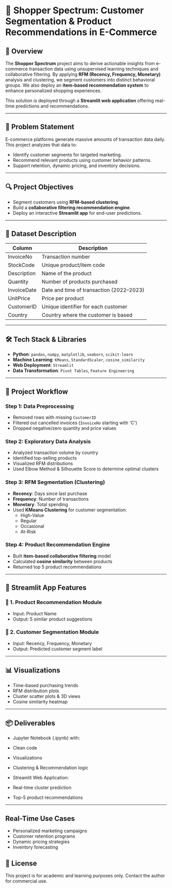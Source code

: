# 🛒 Shopper Spectrum: Customer Segmentation & Product Recommendations in E-Commerce

## 📌 Overview

The **Shopper Spectrum** project aims to derive actionable insights from e-commerce transaction data using unsupervised learning techniques and collaborative filtering. By applying **RFM (Recency, Frequency, Monetary)** analysis and clustering, we segment customers into distinct behavioral groups. We also deploy an **item-based recommendation system** to enhance personalized shopping experiences.

This solution is deployed through a **Streamlit web application** offering real-time predictions and recommendations.

---

## 🧠 Problem Statement

E-commerce platforms generate massive amounts of transaction data daily. This project analyzes that data to:
- Identify customer segments for targeted marketing.
- Recommend relevant products using customer behavior patterns.
- Support retention, dynamic pricing, and inventory decisions.

---

## 🔍 Project Objectives

- Segment customers using **RFM-based clustering**.
- Build a **collaborative filtering recommendation engine**.
- Deploy an interactive **Streamlit app** for end-user predictions.

---

## 📂 Dataset Description

| Column       | Description                                  |
|--------------|----------------------------------------------|
| InvoiceNo    | Transaction number                           |
| StockCode    | Unique product/item code                     |
| Description  | Name of the product                          |
| Quantity     | Number of products purchased                 |
| InvoiceDate  | Date and time of transaction (2022–2023)     |
| UnitPrice    | Price per product                            |
| CustomerID   | Unique identifier for each customer          |
| Country      | Country where the customer is based          |

---

## 🛠️ Tech Stack & Libraries

- **Python**: `pandas`, `numpy`, `matplotlib`, `seaborn`, `scikit-learn`
- **Machine Learning**: `KMeans`, `StandardScaler`, `cosine_similarity`
- **Web Deployment**: `Streamlit`
- **Data Transformation**: `Pivot Tables`, `Feature Engineering`

---

## 🔧 Project Workflow

### Step 1: Data Preprocessing
- Removed rows with missing `CustomerID`
- Filtered out cancelled invoices (`InvoiceNo` starting with 'C')
- Dropped negative/zero quantity and price values

### Step 2: Exploratory Data Analysis
- Analyzed transaction volume by country
- Identified top-selling products
- Visualized RFM distributions
- Used Elbow Method & Silhouette Score to determine optimal clusters

### Step 3: RFM Segmentation (Clustering)
- **Recency**: Days since last purchase
- **Frequency**: Number of transactions
- **Monetary**: Total spending
- Used **KMeans Clustering** for customer segmentation:
  - High-Value
  - Regular
  - Occasional
  - At-Risk

### Step 4: Product Recommendation Engine
- Built **item-based collaborative filtering** model
- Calculated **cosine similarity** between products
- Returned top 5 product recommendations

---

## 📱 Streamlit App Features

### 🔹 1. Product Recommendation Module
- Input: Product Name
- Output: 5 similar product suggestions

### 🔹 2. Customer Segmentation Module
- Input: Recency, Frequency, Monetary
- Output: Predicted customer segment label

---

## 📊 Visualizations

- Time-based purchasing trends
- RFM distribution plots
- Cluster scatter plots & 3D views
- Cosine similarity heatmap

---

## 📦 Deliverables

-  Jupyter Notebook (.ipynb) with:
  - Clean code
  - Visualizations
  - Clustering & Recommendation logic

-  Streamlit Web Application:
  - Real-time cluster prediction
  - Top-5 product recommendations

---

##  Real-Time Use Cases

- Personalized marketing campaigns
- Customer retention programs
- Dynamic pricing strategies
- Inventory forecasting





## 📌 License

This project is for academic and learning purposes only. Contact the author for commercial use.
